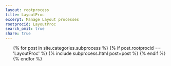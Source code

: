```yaml
---
layout: rootprocess
title: LayoutProc
excerpt: Manage Layout processes
rootprocid: LayoutProc
search_omit: true
share: true
---
```


<ul class='post-list'>
{% for post in site.categories.subprocess %}
  {% if post.rootprocid == 'LayoutProc' %}
    {% include subprocess.html post=post %}
  {% endif %}
{% endfor %}
</ul>

